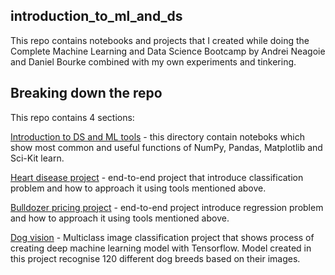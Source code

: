 ## introduction_to_ml_and_ds

This repo contains notebooks and projects that I created while doing the
Complete Machine Learning and Data Science Bootcamp by Andrei Neagoie and Daniel Bourke
combined with my own experiments and tinkering.

## Breaking down the repo

This repo contains 4 sections:

[Introduction to DS and ML tools](https://github.com/lukbast/introduction_to_ml_and_ds/tree/main/Introdiction_to_DS_tools) - this directory contain noteboks
which show most common and useful functions of NumPy, Pandas, Matplotlib and Sci-Kit learn.

[Heart disease project](https://github.com/lukbast/introduction_to_ml_and_ds/tree/main/heart-disease-project) - end-to-end project that introduce classification problem
and how to approach it using tools mentioned above.

[Bulldozer pricing project](https://github.com/lukbast/introduction_to_ml_and_ds/tree/main/bulldozer_pricing_project) - end-to-end project introduce regression problem
and how to approach it using tools mentioned above.

[Dog vision](https://github.com/lukbast/introduction_to_ml_and_ds/tree/main/dog-vision) - Multiclass image classification project that shows process of creating deep machine learning model with Tensorflow.
Model created in this project recognise 120 different dog breeds based on their images.

